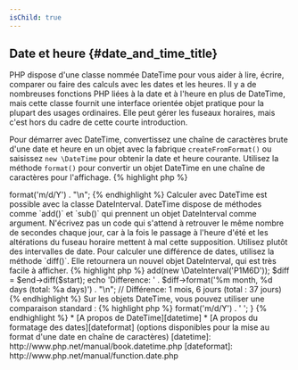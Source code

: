 ```yaml
---
isChild: true
---
```


## Date et heure {#date_and_time_title}

PHP dispose d'une classe nommée DateTime pour vous aider à lire, écrire, comparer ou faire des calculs avec les dates et les heures. Il y a de nombreuses fonctions PHP liées à la date et à l'heure en plus de DateTime, mais cette classe fournit une interface orientée objet pratique pour la plupart des usages ordinaires. Elle peut gérer les fuseaux horaires, mais c'est hors du cadre de cette courte introduction.

Pour démarrer avec DateTime, convertissez une chaîne de caractères brute d'une date et heure en un objet avec la fabrique `createFromFormat()` ou saisissez `new \DateTime` pour obtenir la date et heure courante. Utilisez la méthode `format()` pour convertir un objet DateTime en une chaîne de caractères pour l'affichage.
{% highlight php %}
<?php
$raw = '22. 11. 1968';
$start = \DateTime::createFromFormat('d. m. Y', $raw);

echo 'Start date: ' . $start->format('m/d/Y') . "\n";
{% endhighlight %}

Calculer avec DateTime est possible avec la classe DateInterval. DateTime dispose de méthodes comme `add()` et `sub()` qui prennent un objet DateInterval comme argument. N'écrivez pas un code qui s'attend à retrouver le même nombre de secondes chaque jour, car à la fois le passage à l'heure d'été et les altérations du fuseau horaire mettent à mal cette supposition. Utilisez plutôt des intervalles de date. Pour calculer une différence de dates, utilisez la méthode `diff()`. Elle retournera un nouvel objet DateInterval, qui est très facile à afficher.
{% highlight php %}
<?php
// crée une copie de $start et ajoute un mois et 6 jours
$end = clone $start;
$end->add(new \DateInterval('P1M6D'));

$diff = $end->diff($start);
echo 'Difference: ' . $diff->format('%m month, %d days (total: %a days)') . "\n";
// Différence: 1 mois, 6 jours (total : 37 jours)
{% endhighlight %}

Sur les objets DateTime, vous pouvez utiliser une comparaison standard :
{% highlight php %}
<?php
if ($start < $end) {
    echo "Start is before end!\n";
}
{% endhighlight %}

Un dernier exemple concerne la classe DatePeriod. Elle est utilisée pour itérer sur des événements récurrents. Elle prend deux objets DateTime en paramètres, start et end, et l'intervalle dont on souhaite retourner l'ensemble des événements entre ces deux dates.
{% highlight php %}
<?php
// affiche tous les jeudis entre $start et $end
$periodInterval = \DateInterval::createFromDateString('first thursday');
$periodIterator = new \DatePeriod($start, $periodInterval, $end, \DatePeriod::EXCLUDE_START_DATE);
foreach ($periodIterator as $date) {
    // affiche chaque date de la période
    echo $date->format('m/d/Y') . ' ';
}
{% endhighlight %}

* [A propos de DateTime][datetime]
* [A propos du formatage des dates][dateformat] (options disponibles pour la mise au format d'une date en chaîne de caractères)

[datetime]: http://www.php.net/manual/book.datetime.php
[dateformat]: http://www.php.net/manual/function.date.php
